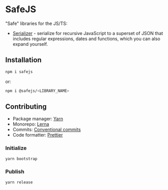 # SafeJS

"Safe" libraries for the JS/TS:

-   [Serializer](https://github.com/KrickRay/safejs/tree/main/packages/serialzier) - serialize for recursive JavaScript to a superset of JSON that includes regular expressions, dates and functions, which you can also expand yourself.

## Installation

```sh
npm i safejs
```

or:

```sh
npm i @safejs/<LIBRARY_NAME>
```

## Contributing

-   Package manager: [Yarn](https://yarnpkg.com/)
-   Monorepo: [Lerna](https://github.com/lerna/lerna)
-   Commits: [Conventional commits](https://www.conventionalcommits.org/en/v1.0.0/#summary)
-   Code formatter: [Prettier](https://prettier.io/)

### Initialize

```sh
yarn bootstrap
```

### Publish

```sh
yarn release
```
